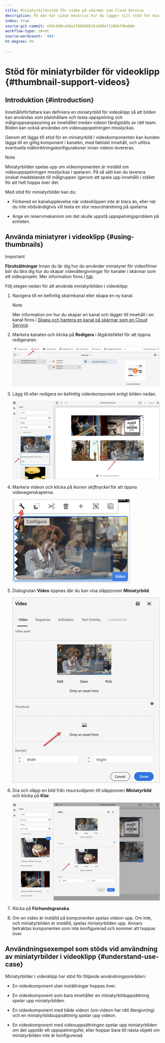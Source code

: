 ```yaml
---
title: Miniatyrbildsstöd för video på skärmar som Cloud Service
description: På den här sidan beskrivs hur du lägger till stöd för miniatyrbilder för videoklipp på skärmar som en Cloud Service.
index: true
source-git-commit: e5dc848ca58e176b89861414d0e711866f96eb0e
workflow-type: tm+mt
source-wordcount: '494'
ht-degree: 0%

---
```



# Stöd för miniatyrbilder för videoklipp {#thumbnail-support-videos}

## Introduktion {#introduction}

Innehållsförfattare kan definiera en miniatyrbild för videoklipp så att bilden kan användas som platshållare och testa uppspelning och målgruppsanpassning av innehållet medan videon färdigställs av rätt team. Bilden kan också användas om videouppspelningen misslyckas.

Genom att lägga till stöd för en miniatyrbild i videokomponenten kan kunden lägga till en giltig komponent i kanalen, med faktiskt innehåll, och utföra eventuella målinriktningskonfigurationer innan videon levereras.

>[!NOTE]
>Miniatyrbilden spelas upp om videomponenten är inställd om videouppspelningen misslyckas i spelaren. På så sätt kan du leverera önskat meddelande till målgruppen (genom att spela upp innehåll) i stället för att helt hoppa över det.

Med stöd för miniatyrbilder kan du:

* Förbered en kanalupplevelse när videoklippen inte är klara än, eller när du inte nödvändigtvis vill testa en stor resurshämtning på spelarna

* Ange en reservmekanism om det skulle uppstå uppspelningsproblem på enheten.

## Använda miniatyrer i videoklipp {#using-thumbnails}

>[!IMPORTANT]
>**Förutsättningar**
>Innan du lär dig hur du använder miniatyrer för videofilmer bör du lära dig hur du skapar videoåtergivningar för kanaler i skärmar som ett videoprojekt. Mer information finns i [här](/help/screens-cloud/configuring/creating-screens-video-renditions-cloud-service.md).

Följ stegen nedan för att använda miniatyrbilden i videoklipp:

1. Navigera till en befintlig skärmkanal eller skapa en ny kanal.

   >[!NOTE]
   >Mer information om hur du skapar en kanal och lägger till innehåll i en kanal finns i [Skapa och hantera en kanal på skärmar som en Cloud Service](https://experienceleague.adobe.com/docs/experience-manager-cloud-service/screens-as-cloud-service/create-content/creating-channels-screens-cloud.html?lang=en).

1. Markera kanalen och klicka på **Redigera** i åtgärdsfältet för att öppna redigeraren.

   ![](/help/screens-cloud/using-core-product-features/assets/thumbnail-1.png)

1. Lägg till eller redigera en befintlig videokomponent enligt bilden nedan.

   ![](/help/screens-cloud/using-core-product-features/assets/thumbnail-2.png)

1. Markera videon och klicka på ikonen *skiftnyckel* för att öppna videoegenskaperna.

   ![](/help/screens-cloud/using-core-product-features/assets/thumbnail-3.png)

1. Dialogrutan **Video** öppnas där du kan visa släppzonen **Miniatyrbild**.

   ![](/help/screens-cloud/using-core-product-features/assets/thumbnail-4.png)

1. Dra och släpp en bild från resursväljaren till släppzonen **Miniatyrbild** och klicka på **Klar**.

   ![](/help/screens-cloud/using-core-product-features/assets/thumbnail-5.png)

1. Klicka på **Förhandsgranska**.

1. Om en video är inställd på komponenten spelas videon upp. Om inte, och miniatyrbilden är inställd, spelas miniatyrbilden upp. Annars betraktas komponenten som inte konfigurerad och kommer att hoppas över.

## Användningsexempel som stöds vid användning av miniatyrbilder i videoklipp {#understand-use-case}

Miniatyrbilder i videoklipp har stöd för följande användningsområden:

* En videokomponent utan inställningar hoppas över.

* En videokomponent som bara innehåller en miniatyrbilduppsättning spelar upp miniatyrbilden.

* En videokomponent med både videon (om videon har rätt återgivning) och en miniatyrbildsuppsättning spelar upp videon.

* En videokomponent med videouppsättningen spelar upp miniatyrbilden om det uppstår ett uppspelningsfel, eller hoppar bara till nästa objekt om miniatyrbilden inte är konfigurerad.
